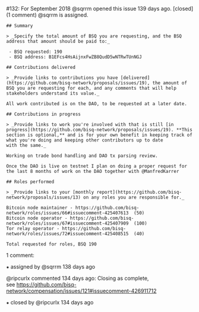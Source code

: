 #132: For September 2018
@sqrrm opened this issue 139 days ago.  [closed] (1 comment)
@sqrrm is assigned. 

    ## Summary
    
    > _Specify the total amount of BSQ you are requesting, and the BSQ address that amount should be paid to:_
    
     - BSQ requested: 190
     - BSQ address: B1EFcs4HsAijnxFwZB8QudD5wNTRwTUnNGJ
    
    ## Contributions delivered
    
    > _Provide links to contributions you have [delivered](https://github.com/bisq-network/proposals/issues/19), the amount of BSQ you are requesting for each, and any comments that will help stakeholders understand its value._
    
    All work contributed is on the DAO, to be requested at a later date.
    
    ## Contributions in progress
    
    > _Provide links to work you're involved with that is still [in progress](https://github.com/bisq-network/proposals/issues/19). **This section is optional,** and is for your own benefit in keeping track of what you're doing and keeping other contributors up to date 
    with the same._
    
    Working on trade bond handling and DAO tx parsing review.
    
    Once the DAO is live on testnet I plan on doing a proper request for the last 8 months of work on the DAO together with @ManfredKarrer
    
    ## Roles performed
    
    > _Provide links to your [monthly report](https://github.com/bisq-network/proposals/issues/13) on any roles you are responsible for._
    
    Bitcoin node maintainer - https://github.com/bisq-network/roles/issues/66#issuecomment-425407613  (50) 
    Bitcoin node operator - https://github.com/bisq-network/roles/issues/67#issuecomment-425407909  (100) 
    Tor relay operator - https://github.com/bisq-network/roles/issues/72#issuecomment-425408515  (40) 
    
    Total requested for roles, BSQ 190


1 comment:

⁕ assigned by @sqrrm 138 days ago

@ripcurlx commented 134 days ago:
    Closing as complete, see https://github.com/bisq-network/compensation/issues/121#issuecomment-426911712


⁕ closed by @ripcurlx 134 days ago

